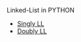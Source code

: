 Linked-List in PYTHON

* [Singly LL](https://github.com/sandeep-skb/Data-Structures/tree/master/Python/Linked-list/Singly-Linked-List)
* [Doubly LL](https://github.com/sandeep-skb/Data-Structures/tree/master/Python/Linked-list/Doubly-Linked-List)
